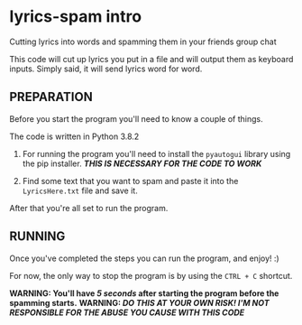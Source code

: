 # lyrics-spam intro

Cutting lyrics into words and spamming them in your friends group chat

This code will cut up lyrics you put in a file and will output them as keyboard inputs.
Simply said, it will send lyrics word for word.

## PREPARATION ##

Before you start the program you'll need to know a couple of things.

The code is written in Python 3.8.2

1. For running the program you'll need to install the ```pyautogui``` library using the pip installer.
***THIS IS NECESSARY FOR THE CODE TO WORK***

2. Find some text that you want to spam and paste it into the ```LyricsHere.txt``` file and save it.

After that you're all set to run the program.

## RUNNING ##

Once you've completed the steps you can run the program, and enjoy! :)

For now, the only way to stop the program is by using the ```CTRL + C``` shortcut.

**WARNING: You'll have _5 seconds_ after starting the program before the spamming starts.**
**WARNING: _DO THIS AT YOUR OWN RISK! I'M NOT RESPONSIBLE FOR THE ABUSE YOU CAUSE WITH THIS CODE_**
